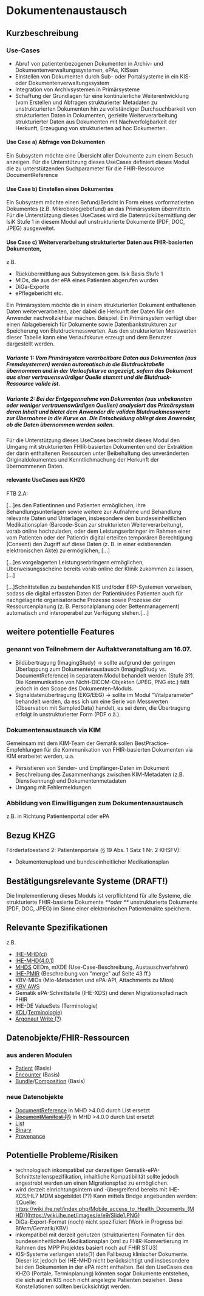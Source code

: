 # Dokumentenaustausch

## Kurzbeschreibung
### Use-Cases
* Abruf von patientenbezogenen Dokumenten in Archiv- und Dokumentenverwaltungssystemen, ePAs, KISsen
* Einstellen von Dokumenten durch Sub- oder Portalsysteme in ein KIS- oder Dokumentenverwaltungssystem
* Integration von Archivsystemen in Primärsysteme
* Schaffung der Grundlagen  für eine kontinuierliche Weiterentwicklung (vom Erstellen und Abfragen strukturierter Metadaten zu unstrukturierten Dokumenten hin zu vollständiger Durchsuchbarkeit von strukturierten Daten in Dokumenten, gezielte Weiterverarbeitung strukturierter Daten aus Dokumenten mit Nachverfolgbarkeit der Herkunft, Erzeugung von strukturierten ad hoc Dokumenten.
#### Use Case a) Abfrage von Dokumenten
Ein Subsystem möchte eine Übersicht aller Dokumente zum einem Besuch anzeigen.
Für die Unterstützung dieses UseCases definiert dieses Modul die zu unterstützenden Suchparameter für die FHIR-Ressource DocumentReference 
#### Use Case b) Einstellen eines Dokumentes
Ein Subsystem möchte einen Befund/Bericht in Form eines vorformatierten Dokumentes (z.B. Mikrobiologiebefund) an das Primärsystem übermitteln.
Für die Unterstützung dieses UseCases wird die Datenrückübermittlung der IsiK Stufe 1 in diesem Modul auf unstrukturierte Dokumente (PDF, DOC, JPEG) ausgeweitet.
#### Use Case c) Weiterverarbeitung strukturierter Daten aus FHIR-basierten Dokumenten,
z.B. 
* Rückübermittlung aus Subsystemen gem. Isik Basis Stufe 1
* MIOs, die aus der ePA eines Patienten abgerufen wurden
* DiGa-Exporte
* ePflegebericht etc.

Ein Primärsystem möchte die in einem strukturierten Dokument enthaltenen Daten weiterverarbeiten, aber dabei die Herkunft der Daten für den Anwender nachvollziehbar machen.
Beispiel: Ein Primärsystem verfügt über einen Ablagebereich für Dokumente sowie Datenbankstrukturen zur Speicherung von Blutdruckmesswerten. Aus den strukturierten Messwerten dieser Tabelle kann eine Verlaufskurve erzeugt und dem Benutzer dargestellt werden. 
##### Variante 1: Vom Primärsystem verarbeitbare Daten aus Dokumenten (aus Fremdsystemen) werden automatisch in die Blutdrucktabelle übernommen und in der Verlaufskurve angezeigt, sofern das Dokument aus einer vertrauenswürdiger Quelle stammt und die Blutdruck-Ressource valide ist.
##### Variante 2: Bei der Entgegennahme von Dokumenten (aus unbekannten oder weniger vertrauenswürdigen Quellen) analysiert das Primärsystem deren Inhalt und bietet dem Anwender die validen Blutdruckmesswerte zur Übernahme in die Kurve an. Die Entscheidung obliegt dem Anwender, ob die Daten übernommen werden sollen.
Für die Unterstützung dieses UseCases beschreibt dieses Modul den Umgang mit strukturierten FHIR-basierten Dokumenten und der Extraktion der darin enthaltenen Ressourcen unter Beibehaltung des unveränderten Originaldokumentes und Kenntlichmachung der Herkunft der übernommenen Daten.

#### relevante UseCases aus KHZG
FTB 2.A:

\[...\]es den Patientinnen und Patienten ermöglichen, ihre Behandlungsunterlagen sowie weitere zur Aufnahme und Behandlung relevante Daten und Unterlagen, insbesondere den bundeseinheitlichen Medikationsplan (Barcode-Scan zur strukturieten Weiterverarbeitung), vorab online hochzuladen, oder dem Leistungserbringer im Rahmen einer vom Patienten oder der Patientin digital erteilten temporären Berechtigung (Consent) den Zugriff auf diese Daten (z. B. in einer existierenden elektronischen Akte) zu ermöglichen,
\[...\]

\[...\]es vorgelagerten Leistungserbringern ermöglichen, Überweisungsscheine bereits vorab online der Klinik zukommen zu lassen,\[...\]

\[...\]Schnittstellen zu bestehenden KIS und/oder ERP-Systemen vorweisen, sodass die digital erfassten Daten der Patientin/des Patienten auch für nachgelagerte organisatorische Prozesse sowie Prozesse der Ressourcenplanung (z. B. Personalplanung oder Bettenmanagement) automatisch und interoperabel zur Verfügung stehen.\[...\]

## weitere potentielle Features 
### genannt von Teilnehmern der Auftaktveranstaltung am 16.07.
* Bildübertragung (ImagingStudy) -> sollte aufgrund der geringen Überlappung zum Dokumentenaustausch (ImagingStudy vs. DocumentReference) in separatem Modul behandelt werden (Stufe 3?). Die Kommunikation von Nicht-DICOM-Objekten (JPEG, PNG etc.) fällt jedoch in den Scope des Dokumenten-Moduls. 
* Signaldatenübertragung (EKG/EEG) -> sollte im Modul "Vitalparameter" behandelt werden, da ess ich um eine Serie von Messwerten (Observation mit SampledData) handelt, es sei denn, die Übertragung erfolgt in unstrukturierter Form (PDF o.ä.).
### Dokumentenaustausch via KIM
Gemeinsam mit dem KIM-Team der Gematik sollen BestPractice-Empfehlungen für die Kommunikation von FHIR-basierten Dokumenten via KIM erarbeitet werden, u.a.
* Persistieren von Sender- und Empfänger-Daten im Dokument
* Beschreibung des Zusammenhangs zwischen KIM-Metadaten (z.B. Dienstkennung) und Dokumentenmetadaten 
* Umgang mit Fehlermeldungen
### Abbildung von Einwilligungen zum Dokumentenaustausch
z.B. in Richtung Patientenportal oder ePA

## Bezug KHZG
Fördertatbestand 2: Patientenportale (§ 19 Abs. 1 Satz 1 Nr. 2 KHSFV): 
* Dokumentenupload und bundeseinheitlicher Medikationsplan

## Bestätigungsrelevante Systeme (DRAFT!)
Die Implementierung dieses Moduls ist verpflichtend für alle Systeme, die strukturierte FHIR-basierte Dokumente _**oder **_ unstrukturierte Dokumente (PDF, DOC, JPEG) im Sinne einer elektronischen Patientenakte speichern.


## Relevante Spezifikationen
z.B.
* [IHE-MHD(ci)](http://build.fhir.org/ig/IHE/ITI.MHD/)
* [IHE-MHD(4.0.1)](https://profiles.ihe.net/ITI/MHD/)
* [MHDS](https://www.ihe.net/uploadedFiles/Documents/ITI/IHE_ITI_Suppl_MHDS.pdf) QEDm, mXDE (Use-Case-Beschreibung, Austauschverfahren)
* [IHE-PMIR](https://www.ihe.net/uploadedFiles/Documents/ITI/IHE_ITI_Suppl_PMIR.pdf) (Beschreibung von "merge" auf Seite 43 ff.)
* KBV-MIOs (Mio-Metadaten und ePA-API, Attachments zu Mios)
* [KBV AWS](https://simplifier.net/pvs-archivierungs-undwechselschnittstelle/kbvprawanlage)
* Gematik ePA-Schnittstelle (IHE-XDS) und deren Migrationspfad nach FHIR
* IHE-DE ValueSets (Terminologie)
* [KDL(Terminologie)](https://simplifier.net/KDL)
* [Argonaut Write (?)](https://confluence.hl7.org/display/AP/Argo+Write+Homepage)

## Datenobjekte/FHIR-Ressourcen
### aus anderen Modulen

* [Patient](https://simplifier.net/isik/isikpatient) (Basis)
* [Encounter](https://simplifier.net/isik/isikencounter) (Basis)
* [Bundle](https://simplifier.net/isik/isikberichtbundle)/[Composition](https://simplifier.net/isik/isikberichtsubsysteme) (Basis)

### neue Datenobjekte
* [DocumentReference](http://hl7.org/fhir/DocumentReference) In MHD >4.0.0 durch List ersetzt
* ~~[DocumentManifest (?)](http://hl7.org/fhir/DocumentManifest)~~ In MHD >4.0.0 durch List ersetzt
* [List](http://hl7.org/fhir/List)
* [Binary](http://hl7.org/fhir/Binary)
* [Provenance](http://hl7.org/fhir/Provenance)


## Potentielle Probleme/Risiken
* technologisch inkompatibel zur derzeitigen Gematik-ePA-Schnittstellenspezifikation, inhaltliche Kompatibilität sollte jedoch angestrebt werden um einen Migrationspfad zu ermöglichen.
* wird derzeit einrichtungsintern und -übergreifend bereits mit IHE-XDS/HL7 MDM abgebildet (??)
Kann mittels Bridge angebunden werden:
![Quelle: https://wiki.ihe.net/index.php/Mobile_access_to_Health_Documents_(MHD)](https://wiki.ihe.net/images/e/e9/Slide1.PNG)
* DiGa-Export-Format (noch) nicht spezifiziert (Work in Progress bei BfArm/Gematik/KBV)
* inkompatibel mit derzeit genutzen (strukturierten) Formaten für den bundeseinheitlichen Medikationsplan (xml zu FHIR-Komvertierung im Rahmen des MPP Projektes basiert noch auf FHIR STU3)
* KIS-Systeme verlangen stets(?) den Fallbezug klinischer Dokumente. Dieser ist jedoch bei IHE-MHD nicht berücksichtigt und insbesondere bei den Dokumenten in der ePA nicht enthalten. Bei den UseCases des KHZG (Portale, Terminplanung) könnten sogar Dokumente entstehen, die sich auf im KIS noch nicht angelegte Patienten beziehen. Diese Konstellationen sollten berücksichtigt werden.


